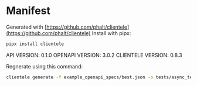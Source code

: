 # Manifest

Generated with [https://github.com/phalt/clientele](https://github.com/phalt/clientele)
Install with pipx:

```sh
pipx install clientele
```

API VERSION: 0.1.0
OPENAPI VERSION: 3.0.2
CLIENTELE VERSION: 0.8.3

Regnerate using this command:

```sh
clientele generate -f example_openapi_specs/best.json -o tests/async_test_client/ --asyncio t --regen t
```
